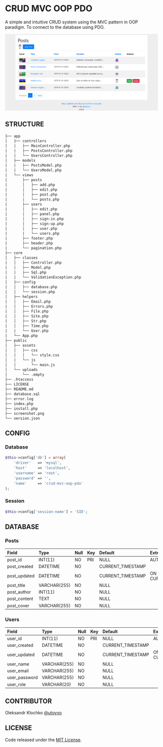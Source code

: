 # CRUD MVC OOP PDO

A simple and intuitive CRUD system using the MVC pattern in OOP paradigm. To connect to the database using PDO.

![crud mvc oop pdo](screenshot.png)

## STRUCTURE

```
├── app
│   ├── controllers
|   |   ├── MainController.php
|   |   ├── PostsController.php
|   |   └── UsersController.php
│   ├── models
|   |   ├── PostsModel.php
|   |   └── UsersModel.php
|   └── views
|       ├── posts
|       │   ├── add.php
|       │   ├── edit.php
|       │   ├── post.php
|       |   └── posts.php
|       ├── users
|       │   ├── edit.php
|       │   ├── panel.php
|       │   ├── sign-in.php
|       │   ├── sign-up.php
|       │   ├── user.php
|       |   └── users.php
|       ├── footer.php
|       ├── header.php
|       └── pagination.php
├── core
│   ├── classes
|   │   ├── Controller.php
|   |   ├── Model.php
|   |   ├── Sql.php
|   |   └── ValidationException.php
│   ├── config
|   │   ├── database.php
|   |   └── session.php
│   ├── helpers
|   │   ├── Email.php
|   │   ├── Errors.php
|   │   ├── File.php
|   │   ├── Site.php
|   │   ├── Str.php
|   │   ├── Time.php
|   |   └── User.php
|   └── App.php
├── public
│   ├── assets
│   │   ├── css
│   │   │   └── style.css
│   |   └── js
│   │       └── main.js
│   └── uploads
│       └── .empty
├── .htaccess
├── LICENSE
├── README.md
├── database.sql
├── error.log
├── index.php
├── install.php
├── screenshot.png
└── version.json
```

## CONFIG

### Database

```php
$this->config['db'] = array(
	'driver'   => 'mysql',
	'host'     => 'localhost',
	'username' => 'root',
	'password' => '',
	'name'     => 'crud-mvc-oop-pdo'
);
```

### Session

```php
$this->config['session-name'] = 'SID';
```

## DATABASE

### Posts

| Field        | Type         | Null | Key | Default           | Extra                       |
|:-------------|:-------------|:-----|:----|:------------------|:----------------------------|
| post_id      | INT(11)      | NO   | PRI | NULL              | AUTO_INCREMENT              |
| post_created | DATETIME     | NO   |     | CURRENT_TIMESTAMP |                             |
| post_updated | DATETIME     | NO   |     | CURRENT_TIMESTAMP | ON UPDATE CURRENT_TIMESTAMP |
| post_title   | VARCHAR(255) | NO   |     | NULL              |                             |
| post_author  | INT(11)      | NO   |     | NULL              |                             |
| post_content | TEXT         | NO   |     | NULL              |                             |
| post_cover   | VARCHAR(255) | NO   |     | NULL              |                             |

### Users

| Field         | Type         | Null | Key | Default           | Extra                       |
|:--------------|:-------------|:-----|:----|:------------------|:----------------------------|
| user_id       | INT(11)      | NO   | PRI | NULL              | AUTO_INCREMENT              |
| user_created  | DATETIME     | NO   |     | CURRENT_TIMESTAMP |                             |
| user_updated  | DATETIME     | NO   |     | CURRENT_TIMESTAMP | ON UPDATE CURRENT_TIMESTAMP |
| user_name     | VARCHAR(255) | NO   |     | NULL              |                             |
| user_email    | VARCHAR(255) | NO   |     | NULL              |                             |
| user_password | VARCHAR(255) | NO   |     | NULL              |                             |
| user_role     | VARCHAR(20)  | NO   |     | NULL              |                             |

## CONTRIBUTOR

Oleksandr Klochko [@utoyvo](https://github.com/utoyvo)

## LICENSE

Code released under the [MIT License](LICENSE).
